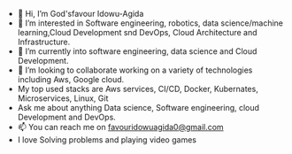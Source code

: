 - 👋 Hi, I’m God'sfavour Idowu-Agida
- 👀 I’m interested in Software engineering, robotics, data science/machine learning,Cloud Development snd DevOps, Cloud Architecture and Infrastructure.
- 🌱 I’m currently into software engineering, data science and Cloud Development.
- 💞️ I’m looking to collaborate working on a variety of technologies including Aws, Google cloud.
- My top used stacks are Aws services, CI/CD, Docker, Kubernates, Microservices, Linux, Git
- Ask me about anything Data science, Software engineering, cloud Development and DevOps.
- 📫 You can reach me on favouridowuagida0@gmail.com
- I love Solving problems and playing video games

<!---
DudeGFA/DudeGFA is a ✨ special ✨ repository because its `README.md` (this file) appears on your GitHub profile.
You can click the Preview link to take a look at your changes.
--->
